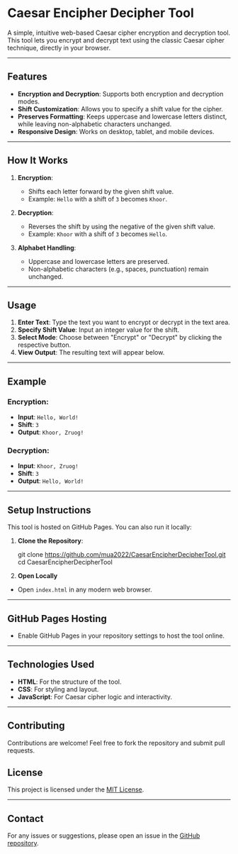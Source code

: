 # Caesar Encipher Decipher Tool

A simple, intuitive web-based Caesar cipher encryption and decryption tool. This tool lets you encrypt and decrypt text using the classic Caesar cipher technique, directly in your browser.

---

## Features
- **Encryption and Decryption**: Supports both encryption and decryption modes.
- **Shift Customization**: Allows you to specify a shift value for the cipher.
- **Preserves Formatting**: Keeps uppercase and lowercase letters distinct, while leaving non-alphabetic characters unchanged.
- **Responsive Design**: Works on desktop, tablet, and mobile devices.

---

## How It Works
1. **Encryption**:
   - Shifts each letter forward by the given shift value.
   - Example: `Hello` with a shift of `3` becomes `Khoor`.

2. **Decryption**:
   - Reverses the shift by using the negative of the given shift value.
   - Example: `Khoor` with a shift of `3` becomes `Hello`.

3. **Alphabet Handling**:
   - Uppercase and lowercase letters are preserved.
   - Non-alphabetic characters (e.g., spaces, punctuation) remain unchanged.

---

## Usage
1. **Enter Text**: Type the text you want to encrypt or decrypt in the text area.
2. **Specify Shift Value**: Input an integer value for the shift.
3. **Select Mode**: Choose between "Encrypt" or "Decrypt" by clicking the respective button.
4. **View Output**: The resulting text will appear below.

---

## Example
### Encryption:
- **Input**: `Hello, World!`
- **Shift**: `3`
- **Output**: `Khoor, Zruog!`

### Decryption:
- **Input**: `Khoor, Zruog!`
- **Shift**: `3`
- **Output**: `Hello, World!`

---

## Setup Instructions
This tool is hosted on GitHub Pages. You can also run it locally:

1. **Clone the Repository**:
   
   git clone https://github.com/mua2022/CaesarEncipherDecipherTool.git
   cd CaesarEncipherDecipherTool
2. **Open Locally**
- Open `index.html` in any modern web browser.

---

## GitHub Pages Hosting
- Enable GitHub Pages in your repository settings to host the tool online.

---

## Technologies Used
- **HTML**: For the structure of the tool.
- **CSS**: For styling and layout.
- **JavaScript**: For Caesar cipher logic and interactivity.

---

## Contributing
Contributions are welcome! Feel free to fork the repository and submit pull requests.

## License
This project is licensed under the [MIT License](LICENSE).

---

## Contact
For any issues or suggestions, please open an issue in the [GitHub repository](https://github.com/mua2022/CaesarEncipherDecipherTool).
